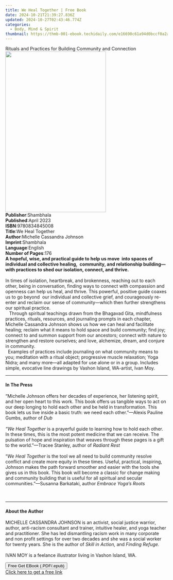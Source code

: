 ```yaml
---
title: We Heal Together | Free Book
date: 2024-10-21T21:39:27.836Z
updated: 2024-10-27T02:43:46.774Z
categories:
  - Body, Mind & Spirit
thumbnail: https://thmb-001-ebook.techidaily.com/e16698c61a94d0bccf0a2a2546f346025ee3db6bee2a8e003118398ee5d0d137.jpg
---
```

<main id="book-container">
  <div class="flex flex-col">
    <div class="book-brief flex-1 py-6 px-4 sm:p-6 md:py-10 md:px-8">
      <!-- brief-->
      <div class="book-brief-main">
        Rituals and Practices for Building Community and Connection
      </div>
    </div>
    <div
      class="book-meta-info flex-1 grid gap-4 col-start-1 col-end-3 row-start-1 sm:mb-6 sm:grid-cols-4 lg:gap-6 lg:col-start-2 lg:row-end-6 lg:row-span-6 lg:mb-0"
    >
      <div
        class="book-meta-info-left place-content-center mt-4 p-4 text-sm leading-6 col-start-2 col-span-2 dark:text-slate-400"
      >
        <img
          class="w-full h-500 object-cover rounded-lg sm:h-255 sm:col-span-2 lg:col-span-full"
          src="https://img-001-ebook.techidaily.com/9c75313926d811ecbbab13bc74de274fe69231bca66eebe6d05c86a27dab86ac.jpg"
          alt=""
          width="312"
          height="500"
        />
      </div>
      <div
        class="book-meta-info-right mt-2 col-start-1 row-start-2 col-span-3 self-center"
      >
        <!-- meta data  -->
        <div class="flex flex-col px-4 md:px-8">
          <div class="flex-1">
            <strong>Publisher</strong>:<span class="px-2">Shambhala</span>
          </div>
          <div class="flex-1">
            <strong>Published</strong>:<span class="px-2">April 2023</span>
          </div>
          <div class="flex-1">
            <strong>ISBN</strong>:<span class="px-2">9780834845008</span>
          </div>
          <div class="flex-1">
            <strong>Title</strong>:<span class="px-2">We Heal Together</span>
          </div>
          <div class="flex-1">
            <strong>Author</strong>:<span class="px-2"
              >Michelle Cassandra Johnson</span
            >
          </div>
          <div class="flex-1">
            <strong>Imprint</strong>:<span class="px-2">Shambhala</span>
          </div>
          <div class="flex-1">
            <strong>Language</strong>:<span class="px-2">English</span>
          </div>
          <div class="flex-1">
            <strong>Number of Pages</strong>:<span class="px-2">176</span>
          </div>
        </div>
      </div>
    </div>
    <div class="book-description flex-1 py-6 px-4 sm:p-6 md:py-10 md:px-8">
      <div class="book-description-main">
        <div accordion-content="" id="description">
          <b
            >A hopeful, wise, and practical guide to help us move&nbsp; into
            spaces of individual and collective healing,&nbsp; community, and
            relationship building—with practices to shed our isolation, connect,
            and thrive.</b
          ><br /><br />​In times of isolation, heartbreak, and brokenness,
          reaching out to each other, being in conversation, finding ways to
          connect with compassion and openness can help us heal, and thrive.
          This powerful, positive guide coaxes us to go beyond&nbsp; our
          individual and collective grief, and courageously re-enter and reclaim
          our sense of community—which then further strengthens our spiritual
          practice. &nbsp;<br />&nbsp;&nbsp;&nbsp;Through spiritual teachings
          drawn from the Bhagavad Gita, mindfulness practices, rituals,
          resources, and journaling prompts in each chapter, Michelle Cassandra
          Johnson&nbsp;shows us how we can heal and facilitate healing; reclaim
          what it means to hold space and build community; find joy; connect to
          and summon support from our ancestors; connect with nature to
          strengthen and restore ourselves; and love, alchemize, dream, and
          conjure in community.<br />&nbsp; Examples of practices include
          journaling on what community means to you; meditation with a ritual
          object; progressive muscle relaxation; Yoga Nidra; and many more—all
          adapted for use alone or in a group. Includes simple, evocative line
          drawings by Vashon Island, WA-artist, Ivan Moy.
        </div>
        <div class="accordion-fader"></div>
      </div>
    </div>
    <div class="book-excerpts flex-1 py-6 px-4 sm:p-6 md:py-10 md:px-8">
      <!-- excerpts-->
      <div class="book-excerpts-main">
        <hr />
        <h4 class="placeholder placeholder-heading">
          <span>In The Press</span>
        </h4>
        <p>
          “Michelle Johnson offers her decades of experience, her listening
          spirit, and her open heart to this work.&nbsp;This book offers us
          tangible ways to act on our deep longing to hold each other and be
          held in transformation.&nbsp;This book lets us live inside a basic
          truth: we need each other.”—Alexis Pauline Gumbs, author of
          <i>Dub</i> <br />
          &nbsp;<br />
          <i>“We Heal Together</i> is a prayerful guide to learning how to hold
          each other. In these times, this is the most potent medicine&nbsp;that
          we can receive. The pulsation of hope and inspiration&nbsp;that weaves
          through these pages is a gift to the world.”—Tracee Stanley, author of
          <i>Radiant&nbsp;Rest</i> <br />
          &nbsp;<br />
          “<i>We Heal Together </i>is the tool we all need to build community
          resolve conflict and create more equity in these times. Useful,
          practical, inspiring, Johnson makes the path forward smoother and
          easier with the tools she gives us in this book. This book will become
          a classic for change making and community building that is useful for
          all spiritual and secular communities.”—Susanna Barkataki, author
          <i>Embrace Yoga’s Roots</i><br /><br />
          &nbsp;
        </p>
      </div>
    </div>
    <div class="book-about-author flex-1 py-6 px-4 sm:p-6 md:py-10 md:px-8">
      <!-- about author-->
      <div class="book-main-author-main">
        <hr />
        <h4 class="placeholder placeholder-heading">
          <span>About the Author</span>
        </h4>
        <p>
          MICHELLE CASSANDRA JOHNSON is an activist, social justice warrior,
          author, anti-racism consultant and trainer, intuitive healer, and yoga
          teacher and practitioner. She has led dismantling racism work in many
          corporate and non profit settings for over two decades and she was a
          social worker for twenty years. She is the author of
          <i>Skill in Action, </i>and <i>Finding Refuge.</i><br /><br />IVAN MOY
          is a feelance illustrator living in Vashon Island, WA.
        </p>
      </div>
    </div>
    <div class="book-free-get flex-1 py-6 px-4 sm:p-6 md:py-10 md:px-8">
      <button
        id="btn-free-get"
        class="bg-blue-500 hover:bg-blue-700 text-white font-bold py-2 px-4 rounded"
      >
        Free Get EBook (.PDF/.epub)
      </button>
      <div id="countdown-display" class="px-2 text-lg mt-2"></div>
      <a
        id="free-link"
        class="hidden bg-blue-500 hover:bg-blue-700 text-white font-bold py-2 px-4 rounded"
        href="https://www.ebooks.com/en-us/book/210709837/we-heal-together/michelle-cassandra-johnson/"
        target="_blank"
        >Click here to get a free link</a
      >
    </div>
    <script>
      let countdownTime = 0;
      let countdownInterval = null;
      document
        .getElementById('btn-free-get')
        .addEventListener('click', startCountdown);
      function startCountdown() {
        countdownTime = new Date().getTime() + 60000 * 3;
        countdownInterval = setInterval(updateCountdown, 1000);
        document.getElementById('btn-free-get').disabled = true;
        document
          .getElementById('btn-free-get')
          .classList.add('bg-gray-500', 'cursor-not-allowed');
      }
      function updateCountdown() {
        let currentTime = new Date().getTime();
        let timeLeft = countdownTime - currentTime;
        let secondsLeft = Math.floor(timeLeft / 1000);
        document.getElementById('countdown-display').innerHTML =
          `Remaining time: ${secondsLeft} seconds.`;
        if (secondsLeft <= 0) {
          clearInterval(countdownInterval);
          document.getElementById('btn-free-get').classList.add('hidden');
          document.getElementById('free-link').classList.remove('hidden');
          document.getElementById('countdown-display').innerHTML = '';
        }
      }
    </script>
  </div>
</main>

<ins class="adsbygoogle"
      style="display:block"
      data-ad-client="ca-pub-7571918770474297"
      data-ad-slot="8358498916"
      data-ad-format="auto"
      data-full-width-responsive="true"></ins>
    